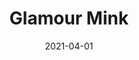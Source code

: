 ---
description: "Pattern%3A%20Glamour%20%7C%20Color%3A%20Mink%20%7C%20Width%3A%2054%u201D%20%7C%20Content%3A%2080%25%20PVC%2C%2020%25%20Polyurethane%20%7C%20Abrasion%3A%20100%2C000%20Double%20Rubs%20-%20Wyzenbeek%20Method%20%7C%20Repeat%3A%20None%20%7C%20Flammability%3A%20NFPA%20260%20%7C%20Applications%3A%20Contract%20/%20Hospitality%2C%20Residential%20%7C%2040%20Yard%20Minimum%20%7C%20"
tags: 
  - "Lark Fontaine"
  - "Glamour"
  - "Textiles"
image_primary: "img/Mink_large.jpg"
href: "https://www.larkfontaine.com/collections/textiles/products/glamour-mink"
designer: "Lark Fontaine"
title: "Glamour Mink"
category: "Textiles"
subtitle: ""
manufacturer: "Lark Fontaine"
slug: "/manufacturers/lark-fontaine/textiles/lark-fontaine-glamour-mink"
date: "2021-04-01"
---